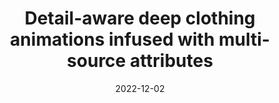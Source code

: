 ---
title: "Detail-aware deep clothing animations infused with multi-source attributes"
collection: publications
permalink: /publication/2022-detail-aware
date: 2022-12-02
venue: 'Computer Graphics Forum'
# paperurl: '/files/pdf/research/202210detail-aware.pdf'
link: 'https://onlinelibrary.wiley.com/doi/epdf/10.1111/cgf.14651'
citation: '<a href="https://li-tianxing.github.io/">Tianxing Li</a>, Rui Shi, <a href="https://graphics.c.u-tokyo.ac.jp/hp/kanai/">Takashi Kanai</a>. <i>Computer Graphics Forum (Forwarded by Eurographics 2022)</i>, 2022, Accepted.'
---